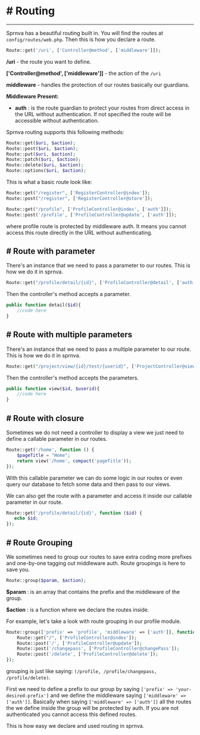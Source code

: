 # # Routing
---
Sprnva has a beautiful routing built in. You will find the routes at `config/routes/web.php`. Then this is how you declare a route.
```php
Route::get('/uri', ['Controller@method', ['middleware']]);
```

**/uri** - the route you want to define.

**['Controller@method', ['middleware']]** - the action of the `/uri`

**middleware** - handles the protection of our routes basically our guardians.

**Middleware Present:**
- **auth** : is the route guardian to protect your routes from direct access in the URL without authentication. If not specified the route will be accessible without authentication.

Sprnva routing supports this following methods:
```php
Route::get($uri, $action);
Route::post($uri, $action);
Route::put($uri, $action);
Route::patch($uri, $action);
Route::delete($uri, $action);
Route::options($uri, $action);
```

This is what a basic route look like:
```php
Route::get("/register", ['RegisterController@index']);
Route::post("/register", ['RegisterController@store']);

Route::get("/profile", ['ProfileController@index', ['auth']]);
Route::post('/profile', ['ProfileController@update', ['auth']]);
```
where profile route is protected by middleware auth. It means you cannot access this route directly in the URL without authenticating.

## # Route with parameter
There's an instance that we need to pass a parameter to our routes. This is how we do it in sprnva.
```php
Route::get("/profile/detail/{id}", ['ProfileController@detail', ['auth']]);
```
Then the controller's method accepts a parameter.
```php
public function detail($id){
    //code here
}
```

## # Route with multiple parameters
There's an instance that we need to pass a multiple parameter to our route. This is how we do it in sprnva.
```php
Route::get("/project/view/{id}/test/{userid}", ['ProjectController@view', ['auth']]);
```
Then the controller's method accepts the parameters.
```php
public function view($id, $userid){
    //code here
}
```

## # Route with closure
Sometimes we do not need a controller to display a view we just need to define a callable parameter in our routes.
```php
Route::get('/home', function () {
    $pageTitle = "Home";
    return view('/home', compact('pageTitle'));
});
```
With this callable parameter we can do some logic in our routes or even query our database to fetch some data and then pass to our views.

We can also get the route with a parameter and access it inside our callable parameter in our route.
```php
Route::get('/profile/detail/{id}', function ($id) {
   echo $id;
});
```

## # Route Grouping
We sometimes need to group our routes to save extra coding more prefixes and one-by-one tagging out middleware auth. Route groupings is here to save you.
```php
Route::group($param, $action);
```
**$param** : is an array that contains the prefix and the middleware of the group.

**$action** : is a function where we declare the routes inside.

For example, let's take a look with route grouping in our profile module.
```php
Route::group(['prefix' => 'profile', 'middleware' => ['auth']], function () {
    Route::get("/", ['ProfileController@index']);
    Route::post('/', ['ProfileController@update']);
    Route::post('/changepass', ['ProfileController@changePass']);
    Route::post('/delete', ['ProfileController@delete']);
});
```
grouping is just like saying: `(/profile, /profile/changepass, /profile/delete)`.

First we need to define a prefix to our group by saying `['prefix' => 'your-desired-prefix']` and we define the middleware saying `['middleware' => ['auth']]`. Basically when saying `['middleware' => ['auth']]` all the routes the we define inside the group will be protected by auth. If you are not authenticated you cannot access this defined routes.

This is how easy we declare and used routing in sprnva.
